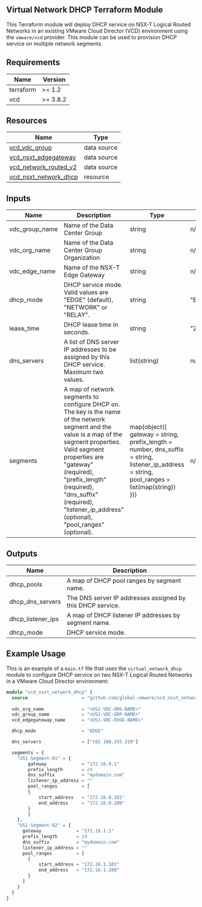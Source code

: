 ## Virtual Network DHCP Terraform Module

This Terraform module will deploy DHCP service on NSX-T Logical Routed Networks in an existing VMware Cloud Director (VCD) environment using the `vmware/vcd` provider. This module can be used to provision DHCP service on multiple network segments.

## Requirements

| Name      | Version |
|-----------|---------|
| terraform | >= 1.2  |
| vcd       | >= 3.8.2 |

## Resources

| Name                                                             | Type      |
|------------------------------------------------------------------|-----------|
| [vcd_vdc_group](https://registry.terraform.io/providers/vmware/vcd/3.8.2/docs/data-sources/vdc_group) | data source |
| [vcd_nsxt_edgegateway](https://registry.terraform.io/providers/vmware/vcd/3.8.2/docs/data-sources/nsxt_edgegateway) | data source |
| [vcd_network_routed_v2](https://registry.terraform.io/providers/vmware/vcd/3.8.2/docs/data-sources/network_routed_v2) | data source |
| [vcd_nsxt_network_dhcp](https://registry.terraform.io/providers/vmware/vcd/3.8.2/docs/resources/nsxt_network_dhcp) | resource   |

## Inputs

| Name                          | Description                                                          | Type   | Default           | Required |
|-------------------------------|----------------------------------------------------------------------|--------|-------------------|----------|
| vdc_group_name | Name of the Data Center Group | string | n/a | yes |
| vdc_org_name | Name of the Data Center Group Organization | string | n/a | yes |
| vdc_edge_name | Name of the NSX-T Edge Gateway | string | n/a | yes |
| dhcp_mode | DHCP service mode. Valid values are "EDGE" (default), "NETWORK" or "RELAY". | string | "EDGE" | no |
| lease_time | DHCP lease time in seconds. | string | "2592000" | no |
| dns_servers | A list of DNS server IP addresses to be assigned by this DHCP service. Maximum two values. | list(string) | null | yes |
| segments | A map of network segments to configure DHCP on. The key is the name of the network segment and the value is a map of the segment properties. Valid segment properties are "gateway" (required), "prefix_length" (required), "dns_suffix" (required), "listener_ip_address" (optional), "pool_ranges" (optional). | map(object({ gateway = string, prefix_length = number, dns_suffix = string, listener_ip_address = string, pool_ranges = list(map(string)) })) | n/a | yes |

## Outputs

| Name         | Description             |
|--------------|-------------------------|
| dhcp_pools | A map of DHCP pool ranges by segment name. |
| dhcp_dns_servers | The DNS server IP addresses assigned by this DHCP service. |
| dhcp_listener_ips | A map of DHCP listener IP addresses by segment name. |
| dhcp_mode | DHCP service mode. |

## Example Usage

This is an example of a `main.tf` file that uses the `virtual_network_dhcp` module to configure DHCP service on two NSX-T Logical Routed Networks in a VMware Cloud Director environment:

```terraform
module "vcd_nsxt_network_dhcp" {
  source                    = "github.com/global-vmware/vcd_nsxt_network_dhcp.git?ref=v1.1.0"
  
  vdc_org_name              = "<US1-VDC-ORG-NAME>"
  vdc_group_name            = "<US1-VDC-GRP-NAME>"
  vcd_edgegateway_name      = "<US1-VDC-EDGE-NAME>"

  dhcp_mode                 = "EDGE"

  dns_servers               = ["192.168.255.228"]

  segments = {
    "US1-Segment-01" = {
        gateway             = "172.16.0.1"
        prefix_length       = 24
        dns_suffix          = "mydomain.com"
        listener_ip_address = ""
        pool_ranges         = [
        {
            start_address   = "172.16.0.101"
            end_address     = "172.16.0.200"
        }
        ]    
    },
    "US1-Segment-02" = {
      gateway             = "172.16.1.1"
      prefix_length       = 24
      dns_suffix          = "mydomain.com"
      listener_ip_address = ""
      pool_ranges         = [
        {
            start_address = "172.16.1.101"
            end_address   = "172.16.1.200"
        }
      ]    
    }
  }
}
```
